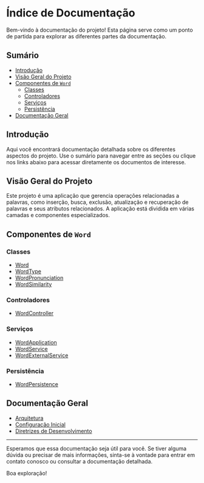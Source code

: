 # Índice de Documentação

Bem-vindo à documentação do projeto! Esta página serve como um ponto de partida para explorar as diferentes partes da documentação.

## Sumário

- [Introdução](#introdução)
- [Visão Geral do Projeto](#visão-geral-do-projeto)
- [Componentes de `Word`](#componentes-de-word)
    - [Classes](#classes)
    - [Controladores](#controladores)
    - [Serviços](#serviços)
    - [Persistência](#persistência)
- [Documentação Geral](#documentação-geral)

## Introdução

Aqui você encontrará documentação detalhada sobre os diferentes aspectos do projeto. Use o sumário para navegar entre as seções ou clique nos links abaixo para acessar diretamente os documentos de interesse.

## Visão Geral do Projeto

Este projeto é uma aplicação que gerencia operações relacionadas a palavras, como inserção, busca, exclusão, atualização e recuperação de palavras e seus atributos relacionados. A aplicação está dividida em várias camadas e componentes especializados.

## Componentes de `Word`

### Classes

- [Word](./Docs//word/classes/Word.md)
- [WordType](./Docs/word/classes/WordType.md)
- [WordPronunciation](./word/classes/WordPronunciation.md)
- [WordSimilarity](./word/classes/WordSimilarity.md)

### Controladores

- [WordController](./Docs/word/controllers/WordController.md)

### Serviços

- [WordApplication](./Docs//word/services/WordApplication.md)
- [WordService](./Docs//word/services/WordService.md)
- [WordExternalService](./Docs//word/services/WordExternalService.md)

### Persistência

- [WordPersistence](./word/persistence/WordPersistence.md)

## Documentação Geral

- [Arquitetura](./Docs//general/architecture.md)
- [Configuração Inicial](./Docs//general/setup.md)
- [Diretrizes de Desenvolvimento](./Docs//general/guidelines.md)

---

Esperamos que essa documentação seja útil para você. Se tiver alguma dúvida ou precisar de mais informações, sinta-se à vontade para entrar em contato conosco ou consultar a documentação detalhada.

Boa exploração!
